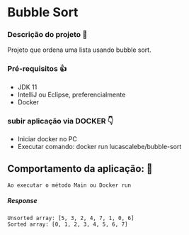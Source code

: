 # Bubble Sort

### Descrição do projeto :seedling:

Projeto que ordena uma lista usando bubble sort.

### Pré-requisitos :thumbsup:

- JDK 11
- IntelliJ ou Eclipse, preferencialmente
- Docker

### subir aplicação via DOCKER :point_down:
- Iniciar docker no PC
- Executar comando: docker run lucascalebe/bubble-sort

## Comportamento da aplicação: :anger:

`Ao executar o método Main ou Docker run`

##### Response

    Unsorted array: [5, 3, 2, 4, 7, 1, 0, 6]
    Sorted array: [0, 1, 2, 3, 4, 5, 6, 7]
